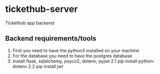 # tickethub-server
Tickethub app backend

## Backend requirements/tools

1. First you need to have the python3 installed on your machine
2. For the database you need to have the postgres database
2. Install flask, sqlalchemy, psyco2, dotenv, pyjwt
    2.1 pip install python-dotenv
    2.2 pip install jwt
